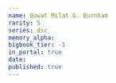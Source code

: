 ```yaml
---
name: Qowat Milat G. Burnham
rarity: 5
series: dsc
memory_alpha:
bigbook_tier: -1
in_portal: true
date:
published: true
---
```



